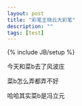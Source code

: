 ```yaml
---
layout: post
title: "彩笔王晓云大彩笔"
description: ""
tags: [test]
---
```

{% include JB/setup %}

<!--1. title是文章标题，  tags是标签 多个标签用空格分开-->
<!--2. 以下是你的正文-->

今天和菜b去了风波庄

菜b怎么弄都弄不好

哈哈其实菜b是冯立元